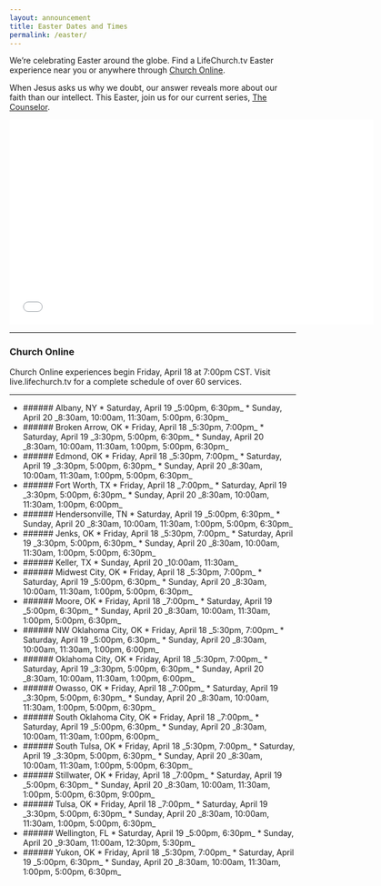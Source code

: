 ```yaml
---
layout: announcement
title: Easter Dates and Times
permalink: /easter/
---
```


We’re celebrating Easter around the globe. Find a LifeChurch.tv Easter experience near you or anywhere through [Church Online](//live.lifechurch.tv).

When Jesus asks us why we doubt, our answer reveals more about our faith than our intellect. This Easter, join us for our current series, [The Counselor](/watch/the-counselor/).

<iframe width="640" height="360" src="//www.youtube.com/embed/SHDdWzr_Qec?rel=0?wmode=transparent&amp;modestbranding=1" frameborder="0" allowfullscreen=""></iframe>

---

### Church Online
Church Online experiences begin Friday, April 18 at 7:00pm CST. Visit live.lifechurch.tv for a complete schedule of over 60 services.

---

<ul class="medium-block-grid-2">

<li>
###### Albany, NY
* Saturday, April 19  
  _5:00pm, 6:30pm_
* Sunday, April 20  
  _8:30am, 10:00am, 11:30am, 5:00pm, 6:30pm_
</li>

<li>
###### Broken Arrow, OK
* Friday, April 18  
  _5:30pm, 7:00pm_
* Saturday, April 19  
  _3:30pm, 5:00pm, 6:30pm_
* Sunday, April 20  
  _8:30am, 10:00am, 11:30am, 1:00pm, 5:00pm, 6:30pm_
</li>

<li>
###### Edmond, OK
* Friday, April 18  
  _5:30pm, 7:00pm_
* Saturday, April 19  
  _3:30pm, 5:00pm, 6:30pm_
* Sunday, April 20  
  _8:30am, 10:00am, 11:30am, 1:00pm, 5:00pm, 6:30pm_
</li>

<li>
###### Fort Worth, TX
* Friday, April 18  
  _7:00pm_
* Saturday, April 19  
  _3:30pm, 5:00pm, 6:30pm_
* Sunday, April 20  
  _8:30am, 10:00am, 11:30am, 1:00pm, 6:00pm_
</li>

<li>
###### Hendersonville, TN
* Saturday, April 19  
  _5:00pm, 6:30pm_
* Sunday, April 20  
  _8:30am, 10:00am, 11:30am, 1:00pm, 5:00pm, 6:30pm_
</li>

<li>
###### Jenks, OK
* Friday, April 18  
  _5:30pm, 7:00pm_
* Saturday, April 19  
  _3:30pm, 5:00pm, 6:30pm_
* Sunday, April 20  
  _8:30am, 10:00am, 11:30am, 1:00pm, 5:00pm, 6:30pm_
</li>

<li>
###### Keller, TX
* Sunday, April 20  
  _10:00am, 11:30am_
</li>

<li>
###### Midwest City, OK
* Friday, April 18  
  _5:30pm, 7:00pm_
* Saturday, April 19  
  _5:00pm, 6:30pm_
* Sunday, April 20  
  _8:30am, 10:00am, 11:30am, 1:00pm, 5:00pm, 6:30pm_
</li>

<li>
###### Moore, OK
* Friday, April 18  
  _7:00pm_
* Saturday, April 19  
  _5:00pm, 6:30pm_
* Sunday, April 20  
  _8:30am, 10:00am, 11:30am, 1:00pm, 5:00pm, 6:30pm_
</li>

<li>
###### NW Oklahoma City, OK
* Friday, April 18  
  _5:30pm, 7:00pm_
* Saturday, April 19  
  _5:00pm, 6:30pm_
* Sunday, April 20  
  _8:30am, 10:00am, 11:30am, 1:00pm, 6:00pm_
</li>

<li>
###### Oklahoma City, OK
* Friday, April 18  
  _5:30pm, 7:00pm_
* Saturday, April 19  
  _3:30pm, 5:00pm, 6:30pm_
* Sunday, April 20  
  _8:30am, 10:00am, 11:30am, 1:00pm, 6:00pm_
</li>

<li>
###### Owasso, OK
* Friday, April 18  
  _7:00pm_
* Saturday, April 19  
  _3:30pm, 5:00pm, 6:30pm_
* Sunday, April 20  
  _8:30am, 10:00am, 11:30am, 1:00pm, 5:00pm, 6:30pm_
</li>

<li>
###### South Oklahoma City, OK
* Friday, April 18  
  _7:00pm_
* Saturday, April 19  
  _5:00pm, 6:30pm_
* Sunday, April 20  
  _8:30am, 10:00am, 11:30am, 1:00pm, 6:00pm_
</li>

<li>
###### South Tulsa, OK
* Friday, April 18  
  _5:30pm, 7:00pm_
* Saturday, April 19  
  _3:30pm, 5:00pm, 6:30pm_
* Sunday, April 20  
  _8:30am, 10:00am, 11:30am, 1:00pm, 5:00pm, 6:30pm_
</li>

<li>
###### Stillwater, OK
* Friday, April 18  
  _7:00pm_
* Saturday, April 19  
  _5:00pm, 6:30pm_
* Sunday, April 20  
  _8:30am, 10:00am, 11:30am, 1:00pm, 5:00pm, 6:30pm, 9:00pm_
</li>

<li>
###### Tulsa, OK
* Friday, April 18  
  _7:00pm_
* Saturday, April 19  
  _3:30pm, 5:00pm, 6:30pm_
* Sunday, April 20  
  _8:30am, 10:00am, 11:30am, 1:00pm, 5:00pm, 6:30pm_
</li>

<li>
###### Wellington, FL
* Saturday, April 19  
  _5:00pm, 6:30pm_
* Sunday, April 20  
  _9:30am, 11:00am, 12:30pm, 5:30pm_
</li>

<li>
###### Yukon, OK
* Friday, April 18  
  _5:30pm, 7:00pm_
* Saturday, April 19  
  _5:00pm, 6:30pm_
* Sunday, April 20  
  _8:30am, 10:00am, 11:30am, 1:00pm, 5:00pm, 6:30pm_
</li>
